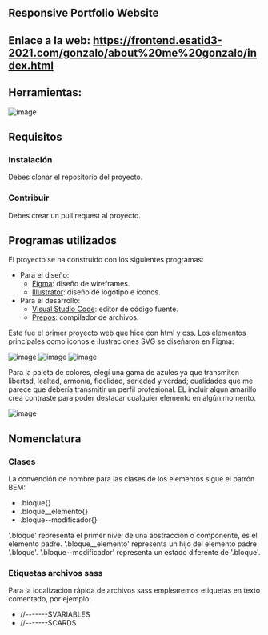 ## Responsive Portfolio Website
## **Enlace a la web:** https://frontend.esatid3-2021.com/gonzalo/about%20me%20gonzalo/index.html

## **Herramientas:**

![image](https://user-images.githubusercontent.com/92878148/169273502-b3eb035a-3c03-4f57-b247-90aec31a1edc.png)


## **Requisitos**
### **Instalación**
Debes clonar el repositorio del proyecto.
### **Contribuir**
Debes crear un pull request al proyecto.

## **Programas utilizados**
El proyecto se ha construido con los siguientes programas:
- Para el diseño: 
  - <a href="https://www.figma.com/">Figma</a>: diseño de wireframes.
  - <a href="https://www.adobe.com/products/illustrator.html">Illustrator</a>: diseño de logotipo e iconos.
- Para el desarrollo: 
  - <a href="https://code.visualstudio.com/">Visual Studio Code</a>: editor de código fuente.
  - <a href="https://prepros.io/">Prepos</a>: compilador de archivos.

Este fue el primer proyecto web que hice con html y css. Los elementos principales como iconos e ilustraciones SVG se diseñaron en Figma:

![image](https://user-images.githubusercontent.com/92878148/169272804-96fa855d-1196-499f-a732-350b858fe641.png)
![image](https://user-images.githubusercontent.com/92878148/169272840-4f9d74f2-bc44-4b94-9a25-4edd50391555.png)
![image](https://user-images.githubusercontent.com/92878148/169272860-15014058-cfc6-4442-a55e-740659d2d7e0.png)

Para la paleta de colores, elegí una gama de azules ya que transmiten libertad, lealtad, armonía, fidelidad, seriedad y verdad; cualidades que me parece que debería transmitir un perfil profesional.
EL incluir algun amarillo crea contraste para poder destacar cualquier elemento en algún momento.

![image](https://user-images.githubusercontent.com/92878148/169273399-a7baeafd-9c48-4b6d-93d0-ef2f9f028922.png)




## **Nomenclatura**

### **Clases**

La convención de nombre para las clases de los elementos sigue el patrón BEM:

- .bloque{}
- .bloque__elemento{}
- .bloque--modificador{}

'.bloque' representa el primer nivel de una abstracción o componente, es el elemento padre.
'.bloque__elemento' representa un hijo del elemento padre '.bloque'.
'.bloque--modificador' representa un estado diferente de '.bloque'.

<!-- Ejemplo sacado del proyecto -->

### **Etiquetas archivos sass**

Para la localización rápida de archivos sass emplearemos etiquetas en texto comentado, por ejemplo:

- //-------$VARIABLES
- //-------$CARDS
